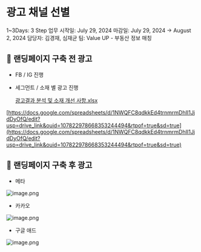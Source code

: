 # 광고 채널 선별

1~3Days: 3 Step
업무 시작일: July 29, 2024
마감일: July 29, 2024 → August 2, 2024
담당자: 김경재, 심재균
팀: Value UP - 부동산 정보 매칭

## 📍 랜딩페이지 구축 전 광고

- FB / IG 진행
- 세그먼트 / 소재 별 광고 진행
    
    [광고결과 분석 및 소재 개선 사항.xlsx](%25EA%25B4%2591%25EA%25B3%25A0%25EA%25B2%25B0%25EA%25B3%25BC_%25EB%25B6%2584%25EC%2584%259D_%25EB%25B0%258F_%25EC%2586%258C%25EC%259E%25AC_%25EA%25B0%259C%25EC%2584%25A0_%25EC%2582%25AC%25ED%2595%25AD.xlsx)
    

[https://docs.google.com/spreadsheets/d/1NWQFC8qdkkEd4trnmrmDhII1JjdDyOfQ/edit?usp=drive_link&ouid=107822978668353244494&rtpof=true&sd=true](https://docs.google.com/spreadsheets/d/1NWQFC8qdkkEd4trnmrmDhII1JjdDyOfQ/edit?usp=drive_link&ouid=107822978668353244494&rtpof=true&sd=true)

## 📍 랜딩페이지 구축 후 광고

- 메타

![image.png](image%2074.png)

- 카카오

![image.png](image%2075.png)

- 구글 애드

![image.png](image%2076.png)